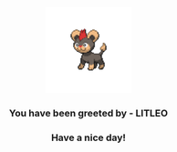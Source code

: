 <p align="center">
            <img src="https://raw.githubusercontent.com/PokeAPI/sprites/master/sprites/pokemon/667.png" width="150" height="150">
          </p>
          <h3 align="center">You have been greeted by - <b>LITLEO</b></h3>
          <h3 align="center">Have a nice day!</h3>
